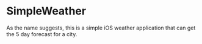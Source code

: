 # SimpleWeather
As the name suggests, this is a simple iOS weather application that can get the 5 day forecast for a city.
